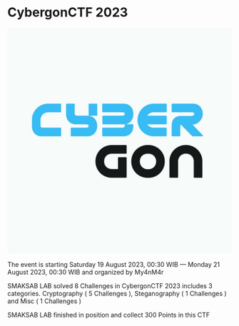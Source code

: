 # CybergonCTF 2023

<img src=profile.jpg>

<p> The event is starting Saturday 19 August 2023, 00:30 WIB — Monday 21 August 2023, 00:30 WIB and organized by My4nM4r </p>

<p> SMAKSAB LAB solved 8 Challenges in CybergonCTF 2023 includes 3 categories. Cryptography ( 5 Challenges ), Steganography ( 1 Challenges ) and Misc ( 1 Challenges ) </p>

<p> SMAKSAB LAB finished in position and collect 300 Points in this CTF </p>

